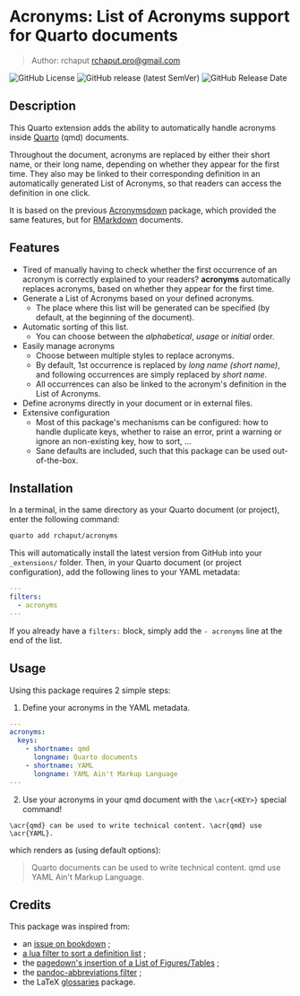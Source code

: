 # Acronyms: List of Acronyms support for Quarto documents

> Author: rchaput <rchaput.pro@gmail.com>

![GitHub License](https://img.shields.io/github/license/rchaput/acronym)
![GitHub release (latest SemVer)](https://img.shields.io/github/v/release/rchaput/acronyms?display_name=tag&label=last%20release&logo=github&sort=semver)
![GitHub Release Date](https://img.shields.io/github/release-date/rchaput/acronyms?label=last%20release%20date&logo=github)


## Description

This Quarto extension adds the ability to automatically handle acronyms
inside [Quarto][quarto] (qmd) documents.

Throughout the document, acronyms are replaced by either their short name,
or their long name, depending on whether they appear for the first time.
They also may be linked to their corresponding definition in an automatically
generated List of Acronyms, so that readers can access the definition in one 
click.

It is based on the previous [Acronymsdown][acronymsdown] package, which
provided the same features, but for [RMarkdown][rmarkdown] documents.


## Features

- Tired of manually having to check whether the first occurrence of an
  acronym is correctly explained to your readers? **acronyms**
  automatically replaces acronyms, based on whether they appear for the
  first time.
- Generate a List of Acronyms based on your defined acronyms.
  + The place where this list will be generated can be specified (by
    default, at the beginning of the document).
- Automatic sorting of this list.
  + You can choose between the *alphabetical*, *usage* or *initial* order.
- Easily manage acronyms
  + Choose between multiple styles to replace acronyms.
  + By default, 1st occurrence is replaced by *long name (short name)*,
    and following occurrences are simply replaced by *short name*.
  + All occurrences can also be linked to the acronym's definition in
    the List of Acronyms.
- Define acronyms directly in your document or in external files.
- Extensive configuration
  + Most of this package's mechanisms can be configured: how to handle
    duplicate keys, whether to raise an error, print a warning or ignore an
    non-existing key, how to sort, ...
  + Sane defaults are included, such that this package can be used
    out-of-the-box.


## Installation

In a terminal, in the same directory as your Quarto document (or project),
enter the following command:

```sh
quarto add rchaput/acronyms
```

This will automatically install the latest version from GitHub into your
`_extensions/` folder.
Then, in your Quarto document (or project configuration), add the following
lines to your YAML metadata:

```yaml
---
filters:
  - acronyms
---
```

If you already have a `filters:` block, simply add the `- acronyms` line at
the end of the list.


## Usage

Using this package requires 2 simple steps:

1. Define your acronyms in the YAML metadata.

```yaml
---
acronyms:
  keys:
    - shortname: qmd
      longname: Quarto documents
    - shortname: YAML
      longname: YAML Ain't Markup Language
---
```

2. Use your acronyms in your qmd document with the `\acr{<KEY>}` special command!

`\acr{qmd} can be used to write technical content. \acr{qmd} use \acr{YAML}.`

which renders as (using default options):

> Quarto documents can be used to write technical content. qmd use YAML Ain't Markup Language.


## Credits

This package was inspired from:

- an [issue on bookdown](https://github.com/rstudio/bookdown/issues/199) ;
- [a lua filter to sort a definition list](https://gist.github.com/RLesur/e81358c11031d06e40b8fef9fdfb2682) ;
- the [pagedown's insertion of a List of Figures/Tables](https://github.com/rstudio/pagedown/blob/main/inst/resources/lua/loft.lua) ;
- the [pandoc-abbreviations filter](https://github.com/dsanson/pandoc-abbreviations.lua/) ;
- the LaTeX [glossaries](https://www.ctan.org/pkg/glossaries) package.

[quarto]: https://quarto.org/
[acronymsdown]: https://github.com/rchaput/acronymsdown/
[rmarkdown]: https://rmarkdown.rstudio.com/
